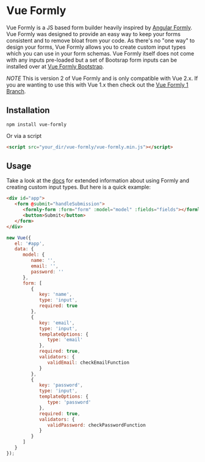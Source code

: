 # Vue Formly

Vue Formly is a JS based form builder heavily inspired by [Angular Formly](http://angular-formly.com/). Vue Formly was designed to provide an easy way to keep your forms consistent and to remove bloat from your code. As there's no "one way" to design your forms, Vue Formly allows you to create custom input types which you can use in your form schemas. Vue Formly itself does not come with any inputs pre-loaded but a set of Bootsrap form inputs can be installed over at [Vue Formly Bootstrap](https://github.com/formly-js/vue-formly-bootstrap).

*NOTE*
This is version 2 of Vue Formly and is only compatible with Vue 2.x. If you are wanting to use this with Vue 1.x then check out the [Vue Formly 1 Branch](https://github.com/formly-js/vue-formly/tree/1.0).

## Installation
```
npm install vue-formly
```
Or via a script
```html
<script src="your_dir/vue-formly/vue-formly.min.js"></script>
```
## Usage
Take a look at the [docs](https://matt-sanders.gitbooks.io/vue-formly/content/v/2.0/) for extended information about using Formly and creating custom input types. But here is a quick example:
```html
<div id="app">
   <form @submit="handleSubmission">
      <formly-form :form="form" :model="model" :fields="fields"></formly-form>
      <button>Submit</button>
   </form>
</div>
```
```js
new Vue({
   el: '#app',
   data: {
      model: {
         name: '',
         email: '',
         password: ''
      },
      form: [
         {
            key: 'name',
            type: 'input',
            required: true
         },
         {
            key: 'email',
            type: 'input',
            templateOptions: {
               type: 'email'
            },
            required: true,
            validators: {
               validEmail: checkEmailFunction
            }
         },
         {
            key: 'password',
            type: 'input',
            templateOptions: {
               type: 'password'
            },
            required: true,
            validators: {
               validPassword: checkPasswordFunction
            }
         }
      ]
   }
});
```
